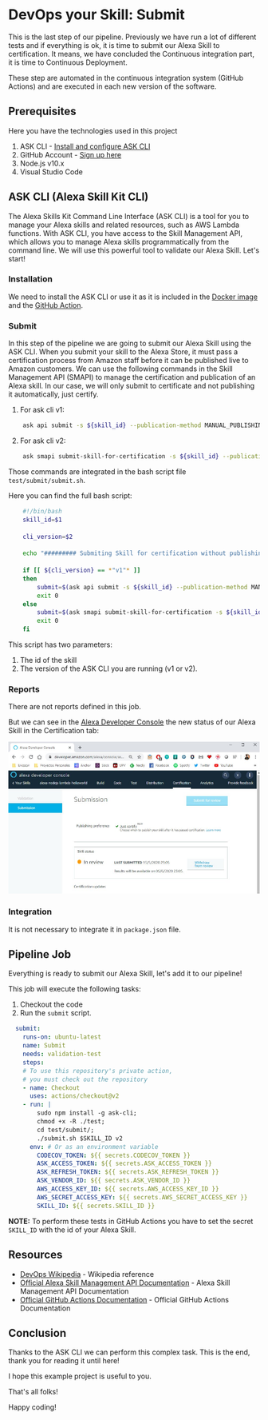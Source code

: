 # DevOps your Skill: Submit

This is the last step of our pipeline. Previously we have run a lot of different tests and if everything is ok, it is time to submit our Alexa Skill to certification. It means, we have concluded the Continuous integration part, it is time to Continuous Deployment.

These step are automated in the continuous integration system (GitHub Actions) and are executed in each new version of the software.

## Prerequisites

Here you have the technologies used in this project
1. ASK CLI - [Install and configure ASK CLI](https://developer.amazon.com/es-ES/docs/alexa/smapi/quick-start-alexa-skills-kit-command-line-interface.html)
2. GitHub Account - [Sign up here](https://github.com/)
3. Node.js v10.x
4. Visual Studio Code

## ASK CLI (Alexa Skill Kit CLI)

The Alexa Skills Kit Command Line Interface (ASK CLI) is a tool for you to manage your Alexa skills and related resources, such as AWS Lambda functions.
With ASK CLI, you have access to the Skill Management API, which allows you to manage Alexa skills programmatically from the command line.
We will use this powerful tool to validate our Alexa Skill. Let's start!

### Installation

We need to install the ASK CLI or use it as it is included in the [Docker image](https://hub.docker.com/repository/docker/xavidop/alexa-ask-aws-cli) and the [GitHub Action](https://github.com/marketplace/actions/alexa-ask-aws-cli-action).

### Submit

In this step of the pipeline we are going to submit our Alexa Skill using the ASK CLI.
When you submit your skill to the Alexa Store, it must pass a certification process from Amazon staff before it can be published live to Amazon customers.
We can use the following commands in the Skill Management API (SMAPI) to manage the certification and publication of an Alexa skill. 
In our case, we will only submit to certificate and not publishing it automatically, just certify. 

1. For ask cli v1:
```bash
    ask api submit -s ${skill_id} --publication-method MANUAL_PUBLISHING
```

2. For ask cli v2:
```bash
    ask smapi submit-skill-for-certification -s ${skill_id} --publication-method MANUAL_PUBLISHING
```

Those commands are integrated in the bash script file `test/submit/submit.sh`.

Here you can find the full bash script:

```bash
    #!/bin/bash
    skill_id=$1

    cli_version=$2

    echo "######### Submiting Skill for certification without publishing #########"

    if [[ ${cli_version} == *"v1"* ]]
    then
        submit=$(ask api submit -s ${skill_id} --publication-method MANUAL_PUBLISHING)
        exit 0
    else
        submit=$(ask smapi submit-skill-for-certification -s ${skill_id} --publication-method MANUAL_PUBLISHING)
        exit 0
    fi
```

This script has two parameters:
1. The id of the skill
2. The version of the ASK CLI you are running (v1 or v2). 

### Reports

There are not reports defined in this job.

But we can see in the [Alexa Developer Console](https://developer.amazon.com/alexa/console/ask) the new status of our Alexa Skill in the Certification tab:

![image](../img/submit.jpg)

### Integration

It is not necessary to integrate it in `package.json` file.

## Pipeline Job

Everything is ready to submit our Alexa Skill, let's add it to our pipeline!

This job will execute the following tasks:
1. Checkout the code 
2. Run the `submit` script.

```yaml
  submit:
    runs-on: ubuntu-latest
    name: Submit
    needs: validation-test
    steps:
    # To use this repository's private action,
    # you must check out the repository
    - name: Checkout
      uses: actions/checkout@v2
    - run: |
        sudo npm install -g ask-cli;
        chmod +x -R ./test;
        cd test/submit/;
        ./submit.sh $SKILL_ID v2
      env: # Or as an environment variable
        CODECOV_TOKEN: ${{ secrets.CODECOV_TOKEN }}
        ASK_ACCESS_TOKEN: ${{ secrets.ASK_ACCESS_TOKEN }}
        ASK_REFRESH_TOKEN: ${{ secrets.ASK_REFRESH_TOKEN }}
        ASK_VENDOR_ID: ${{ secrets.ASK_VENDOR_ID }}
        AWS_ACCESS_KEY_ID: ${{ secrets.AWS_ACCESS_KEY_ID }}
        AWS_SECRET_ACCESS_KEY: ${{ secrets.AWS_SECRET_ACCESS_KEY }}
        SKILL_ID: ${{ secrets.SKILL_ID }}
```

**NOTE:** To perform these tests in GitHub Actions you have to set the secret `SKILL_ID` with the id of your Alexa Skill.


## Resources
* [DevOps Wikipedia](https://en.wikipedia.org/wiki/DevOps) - Wikipedia reference
* [Official Alexa Skill Management API Documentation](https://developer.amazon.com/es-ES/docs/alexa/smapi/skill-testing-operations.html) - Alexa Skill Management API Documentation
* [Official GitHub Actions Documentation](https://docs.github.com/) - Official GitHub Actions Documentation

## Conclusion 

Thanks to the ASK CLI we can perform this complex task.
This is the end, thank you for reading it until here!

I hope this example project is useful to you.

That's all folks!

Happy coding!
